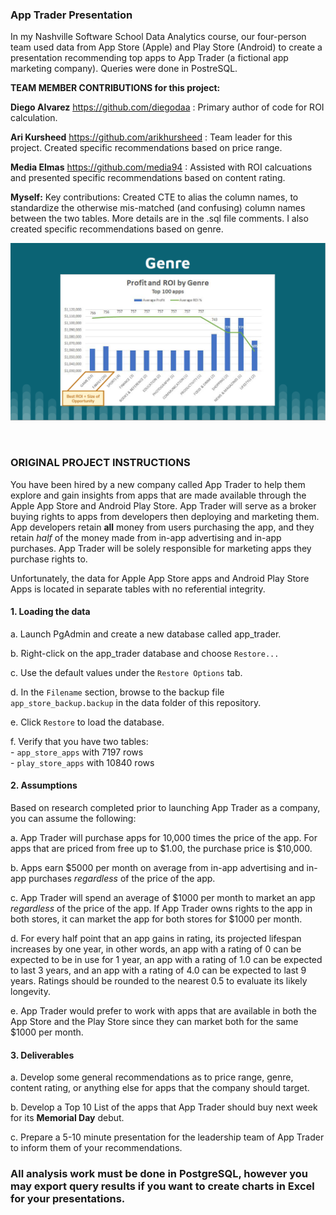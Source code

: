 ### App Trader Presentation

In my Nashville Software School Data Analytics course, our four-person team used data from App Store (Apple) and Play Store (Android) to create a presentation recommending top apps to App Trader (a fictional app marketing company). Queries were done in PostreSQL. 



**TEAM MEMBER CONTRIBUTIONS for this project:**  

**Diego Alvarez** https://github.com/diegodaa : Primary author of code for ROI calculation.  

**Ari Kursheed** https://github.com/arikhursheed : Team leader for this project. Created specific recommendations based on price range.  

**Media Elmas** https://github.com/media94 : Assisted with ROI calcuations and presented specific recommendations based on content rating.  

**Myself:**   Key contributions: Created CTE to alias the column names, to standardize the otherwise mis-matched (and confusing) column names between the two tables. More details are in the .sql file comments. I also created specific recommendations based on genre.  

![Genre Chart](/assets/genre_slide.png)

<br>

### **ORIGINAL PROJECT INSTRUCTIONS**

You have been hired by a new company called App Trader to help them explore and gain insights from apps that are made available through the Apple App Store and Android Play Store. App Trader will serve as a broker buying rights to apps from developers then deploying and marketing them. App developers retain **all** money from users purchasing the app, and they retain _half_ of the money made from in-app advertising and in-app purchases. App Trader will be solely responsible for marketing apps they purchase rights to.  

Unfortunately, the data for Apple App Store apps and Android Play Store Apps is located in separate tables with no referential integrity.

#### 1. Loading the data
a. Launch PgAdmin and create a new database called app_trader.  

b. Right-click on the app_trader database and choose `Restore...`  

c. Use the default values under the `Restore Options` tab. 

d. In the `Filename` section, browse to the backup file `app_store_backup.backup` in the data folder of this repository.  

e. Click `Restore` to load the database.  

f. Verify that you have two tables:  
    - `app_store_apps` with 7197 rows  
    - `play_store_apps` with 10840 rows


#### 2. Assumptions
Based on research completed prior to launching App Trader as a company, you can assume the following:  

a. App Trader will purchase apps for 10,000 times the price of the app. For apps that are priced from free up to $1.00, the purchase price is $10,000.  

b. Apps earn $5000 per month on average from in-app advertising and in-app purchases _regardless_ of the price of the app.  

c. App Trader will spend an average of $1000 per month to market an app _regardless_ of the price of the app. If App Trader owns rights to the app in both stores, it can market the app for both stores for $1000 per month.  

d. For every half point that an app gains in rating, its projected lifespan increases by one year, in other words, an app with a rating of 0 can be expected to be in use for 1 year, an app with a rating of 1.0 can be expected to last 3 years, and an app with a rating of 4.0 can be expected to last 9 years. Ratings should be rounded to the nearest 0.5 to evaluate its likely longevity.  

e. App Trader would prefer to work with apps that are available in both the App Store and the Play Store since they can market both for the same $1000 per month. 

#### 3. Deliverables
a. Develop some general recommendations as to price range, genre, content rating, or anything else for apps that the company should target.  

b. Develop a Top 10 List of the apps that App Trader should buy next week for its **Memorial Day** debut.  

c. Prepare a 5-10 minute presentation for the leadership team of App Trader to inform them of your recommendations.



### All analysis work must be done in PostgreSQL, however you may export query results if you want to create charts in Excel for your presentations.
